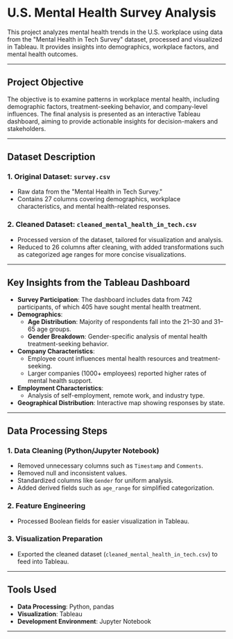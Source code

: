 # U.S. Mental Health Survey Analysis

This project analyzes mental health trends in the U.S. workplace using data from the "Mental Health in Tech Survey" dataset, processed and visualized in Tableau. It provides insights into demographics, workplace factors, and mental health outcomes.

---

## Project Objective
The objective is to examine patterns in workplace mental health, including demographic factors, treatment-seeking behavior, and company-level influences. The final analysis is presented as an interactive Tableau dashboard, aiming to provide actionable insights for decision-makers and stakeholders.

---

## Dataset Description
### 1. Original Dataset: `survey.csv`
- Raw data from the "Mental Health in Tech Survey."
- Contains 27 columns covering demographics, workplace characteristics, and mental health-related responses.

### 2. Cleaned Dataset: `cleaned_mental_health_in_tech.csv`
- Processed version of the dataset, tailored for visualization and analysis.
- Reduced to 26 columns after cleaning, with added transformations such as categorized age ranges for more concise visualizations.

---

## Key Insights from the Tableau Dashboard
- **Survey Participation**: The dashboard includes data from 742 participants, of which 405 have sought mental health treatment.
- **Demographics**:
  - **Age Distribution**: Majority of respondents fall into the 21–30 and 31–65 age groups.
  - **Gender Breakdown**: Gender-specific analysis of mental health treatment-seeking behavior.
- **Company Characteristics**:
  - Employee count influences mental health resources and treatment-seeking.
  - Larger companies (1000+ employees) reported higher rates of mental health support.
- **Employment Characteristics**:
  - Analysis of self-employment, remote work, and industry type.
- **Geographical Distribution**: Interactive map showing responses by state.

---

## Data Processing Steps
### 1. Data Cleaning (Python/Jupyter Notebook)
- Removed unnecessary columns such as `Timestamp` and `Comments`.
- Removed null and inconsistent values.
- Standardized columns like `Gender` for uniform analysis.
- Added derived fields such as `age_range` for simplified categorization.

### 2. Feature Engineering
- Processed Boolean fields for easier visualization in Tableau.

### 3. Visualization Preparation
- Exported the cleaned dataset (`cleaned_mental_health_in_tech.csv`) to feed into Tableau.

---

## Tools Used
- **Data Processing**: Python, pandas
- **Visualization**: Tableau
- **Development Environment**: Jupyter Notebook

---
